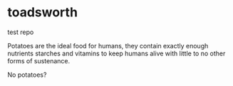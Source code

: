 # toadsworth
test repo

Potatoes are the ideal food for humans, they contain exactly enough nutrients starches and vitamins to keep humans alive with little to no other forms of sustenance.

No potatoes?
